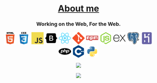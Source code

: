 <!-- 
    Github : mrjatinchauhan
-->

<h1 align="center"><a href="https://mrjatinchauhan.github.io">About me</a></h1>

<h3 align="center">Working on the Web, For the Web.</h3>

<p align="center">
<img src="https://raw.githubusercontent.com/devicons/devicon/c5378d6c2510ffa0b3e4475af95618a8048d6cf1/icons/html5/html5-original-wordmark.svg" alt=html5 width="40" height="40"/>
<img src="https://raw.githubusercontent.com/devicons/devicon/c5378d6c2510ffa0b3e4475af95618a8048d6cf1/icons/css3/css3-original-wordmark.svg" width="40" height="40"/>
<img src="https://raw.githubusercontent.com/devicons/devicon/c5378d6c2510ffa0b3e4475af95618a8048d6cf1/icons/javascript/javascript-original.svg" alt=javascript width="40" height="40"/>
<img src="https://raw.githubusercontent.com/devicons/devicon/c5378d6c2510ffa0b3e4475af95618a8048d6cf1/icons/bootstrap/bootstrap-plain.svg" alt=bootstrap width="40" height="40"/>
<img src="https://raw.githubusercontent.com/devicons/devicon/c5378d6c2510ffa0b3e4475af95618a8048d6cf1/icons/react/react-original.svg" alt=react width="40" height="40"/>
<img src="https://raw.githubusercontent.com/devicons/devicon/c5378d6c2510ffa0b3e4475af95618a8048d6cf1/icons/git/git-original.svg" alt=git width="40" height="40"/>
<img src="https://raw.githubusercontent.com/devicons/devicon/c5378d6c2510ffa0b3e4475af95618a8048d6cf1/icons/npm/npm-original-wordmark.svg" alt=npm width="40" height="40"/>
<img src="https://raw.githubusercontent.com/devicons/devicon/c5378d6c2510ffa0b3e4475af95618a8048d6cf1/icons/nodejs/nodejs-original.svg" alt=nodejs width="40" height="40"/>
<img src="https://raw.githubusercontent.com/devicons/devicon/c5378d6c2510ffa0b3e4475af95618a8048d6cf1/icons/express/express-original.svg" alt=express width="40" height="40"/>
<img src="https://raw.githubusercontent.com/devicons/devicon/c5378d6c2510ffa0b3e4475af95618a8048d6cf1/icons/postgresql/postgresql-original.svg" alt=postgresql width="40" height="40"/>
<img src="https://raw.githubusercontent.com/devicons/devicon/c5378d6c2510ffa0b3e4475af95618a8048d6cf1/icons/heroku/heroku-plain.svg" alt=heroku width="40" height="40"/>
<img src="https://raw.githubusercontent.com/devicons/devicon/c5378d6c2510ffa0b3e4475af95618a8048d6cf1/icons/php/php-plain.svg" alt=ph width="40" height="40"/>
<img src="https://raw.githubusercontent.com/devicons/devicon/c5378d6c2510ffa0b3e4475af95618a8048d6cf1/icons/cplusplus/cplusplus-plain.svg" alt=cplusplus width="40" height="40"/>
<img src="https://raw.githubusercontent.com/devicons/devicon/c5378d6c2510ffa0b3e4475af95618a8048d6cf1/icons/python/python-original.svg" alt=python width="40" height="40"/>
</p>

<p align="center"> <img src=https://github-readme-stats.vercel.app/api?username=mrjatinchauhan&count_private=true&show_icons=true/> </p>

<p align="center"> <img src=https://visitor-badge.glitch.me/badge?page_id=mrjatinchauhan> </p>
